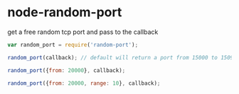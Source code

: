 node-random-port
================

get a free random tcp port and pass to the callback


```javascript
var random_port = require('random-port');

random_port(callback); // default will return a port from 15000 to 15099

random_port({from: 20000}, callback);

random_port({from: 20000, range: 10}, callback);
```
